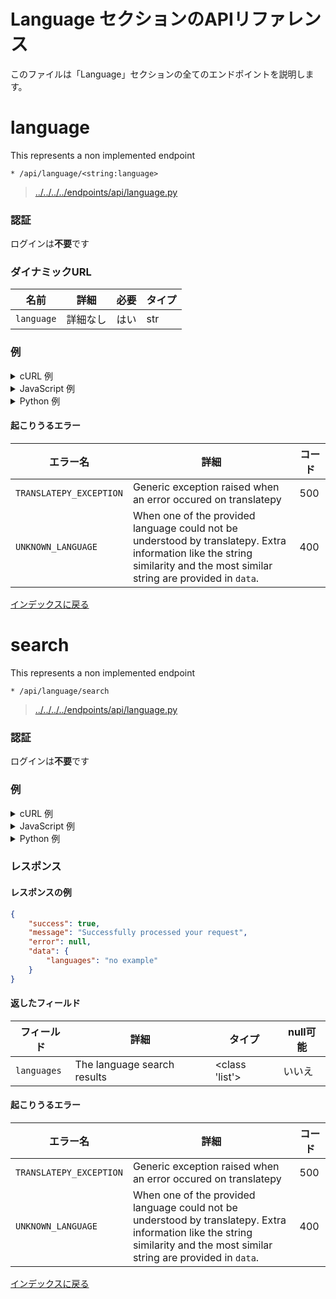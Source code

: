
# Language セクションのAPIリファレンス

このファイルは「Language」セクションの全てのエンドポイントを説明します。

# __language__

This represents a non implemented endpoint

```http
* /api/language/<string:language>
```

> [../../../../endpoints/api/language.py](../../../../endpoints/api/language.py#L17)

### 認証

ログインは**不要**です

### ダイナミックURL

| 名前         | 詳細                      | 必要         | タイプ             |
| ------------ | -------------------------------- | ---------------- | ---------------- |
| `language` | 詳細なし  | はい            | str            |

### 例

<!-- tabs:start -->


<details>
    <summary>cURL 例</summary>

#### **cURL**

```bash
curl -X * "/api/language/<string:language>"
```

</details>


<details>
    <summary>JavaScript 例</summary>

#### **JavaScript**

```javascript
fetch("/api/language/<string:language>", {
    method: "*"
})
.then((response) => {response.json()})
.then((response) => {
    if (response.success) {
        console.info("Successfully requested for /api/language/<string:language>")
        console.log(response.data)
    } else {
        console.error("An error occured while requesting for /api/language/<string:language>, error: " + response.error)
    }
})
```

</details>


<details>
    <summary>Python 例</summary>

#### **Python**

```python
import requests
r = requests.request("*", "/api/language/<string:language>")
if r.status_code >= 400 or not r.json()["success"]:
    raise ValueError("An error occured while requesting for /api/language/<string:language>, error: " + r.json()["error"])
print("Successfully requested for /api/language/<string:language>")
print(r.json()["data"])
```

</details>
<!-- tabs:end -->

#### 起こりうるエラー

| エラー名         | 詳細                      | コード   |
| ---------------   | -------------------------------- | ------ |
| `TRANSLATEPY_EXCEPTION` | Generic exception raised when an error occured on translatepy  | 500  |
| `UNKNOWN_LANGUAGE` | When one of the provided language could not be understood by translatepy. Extra information like the string similarity and the most similar string are provided in `data`.  | 400  |
[インデックスに戻る](../%E3%81%AF%E3%81%98%E3%82%81%E3%81%AB.md#インデックス)

# search

This represents a non implemented endpoint

```http
* /api/language/search
```

> [../../../../endpoints/api/language.py](../../../../endpoints/api/language.py#L22)

### 認証

ログインは**不要**です

### 例

<!-- tabs:start -->


<details>
    <summary>cURL 例</summary>

#### **cURL**

```bash
curl -X * "/api/language/search"
```

</details>


<details>
    <summary>JavaScript 例</summary>

#### **JavaScript**

```javascript
fetch("/api/language/search", {
    method: "*"
})
.then((response) => {response.json()})
.then((response) => {
    if (response.success) {
        console.info("Successfully requested for /api/language/search")
        console.log(response.data)
    } else {
        console.error("An error occured while requesting for /api/language/search, error: " + response.error)
    }
})
```

</details>


<details>
    <summary>Python 例</summary>

#### **Python**

```python
import requests
r = requests.request("*", "/api/language/search")
if r.status_code >= 400 or not r.json()["success"]:
    raise ValueError("An error occured while requesting for /api/language/search, error: " + r.json()["error"])
print("Successfully requested for /api/language/search")
print(r.json()["data"])
```

</details>
<!-- tabs:end -->

### レスポンス

#### レスポンスの例

```json
{
    "success": true,
    "message": "Successfully processed your request",
    "error": null,
    "data": {
        "languages": "no example"
    }
}

```

#### 返したフィールド

| フィールド        | 詳細                      | タイプ   | null可能  |
| ----------   | -------------------------------- | ------ | --------- |
| `languages` | The language search results  | <class 'list'>      | いいえ      |

#### 起こりうるエラー

| エラー名         | 詳細                      | コード   |
| ---------------   | -------------------------------- | ------ |
| `TRANSLATEPY_EXCEPTION` | Generic exception raised when an error occured on translatepy  | 500  |
| `UNKNOWN_LANGUAGE` | When one of the provided language could not be understood by translatepy. Extra information like the string similarity and the most similar string are provided in `data`.  | 400  |
[インデックスに戻る](../%E3%81%AF%E3%81%98%E3%82%81%E3%81%AB.md#インデックス)